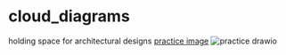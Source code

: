 # cloud_diagrams
holding space for architectural designs
[practice image](https://github.com/davideliason/cloud_diagrams/blob/main/practice.drawio.png)
![practice drawio](https://github.com/user-attachments/assets/1aba9e86-a1cb-4d6b-89df-5dd514815716)
